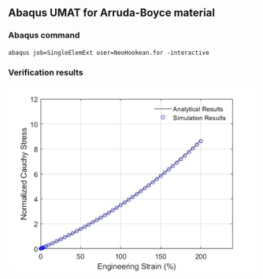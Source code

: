 ## Abaqus UMAT for Arruda-Boyce material

### Abaqus command
```
abaqus job=SingleElemExt user=NeoHookean.for -interactive
```

### Verification results
![image](https://github.com/brightfrank1999/abaqus-umat/blob/main/NeoHookean/img/Verification.jpg)


